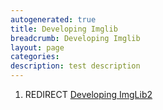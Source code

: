 ```yaml
---
autogenerated: true
title: Developing Imglib
breadcrumb: Developing Imglib
layout: page
categories: 
description: test description
---
```


1.  REDIRECT [Developing ImgLib2](Developing_ImgLib2 "wikilink")

